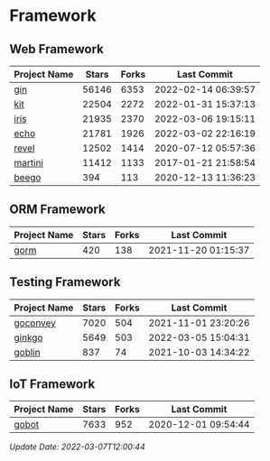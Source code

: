 # Framework

## Web Framework
| Project Name | Stars | Forks | Last Commit |
| ------------ | ----- | ----- | ----------- |
| [gin](https://github.com/gin-gonic/gin) | 56146 | 6353 | 2022-02-14 06:39:57 |
| [kit](https://github.com/go-kit/kit) | 22504 | 2272 | 2022-01-31 15:37:13 |
| [iris](https://github.com/kataras/iris) | 21935 | 2370 | 2022-03-06 19:15:11 |
| [echo](https://github.com/labstack/echo) | 21781 | 1926 | 2022-03-02 22:16:19 |
| [revel](https://github.com/revel/revel) | 12502 | 1414 | 2020-07-12 05:57:36 |
| [martini](https://github.com/go-martini/martini) | 11412 | 1133 | 2017-01-21 21:58:54 |
| [beego](https://github.com/astaxie/beego) | 394 | 113 | 2020-12-13 11:36:23 |

## ORM Framework
| Project Name | Stars | Forks | Last Commit |
| ------------ | ----- | ----- | ----------- |
| [gorm](https://github.com/jinzhu/gorm) | 420 | 138 | 2021-11-20 01:15:37 |

## Testing Framework
| Project Name | Stars | Forks | Last Commit |
| ------------ | ----- | ----- | ----------- |
| [goconvey](https://github.com/smartystreets/goconvey) | 7020 | 504 | 2021-11-01 23:20:26 |
| [ginkgo](https://github.com/onsi/ginkgo) | 5649 | 503 | 2022-03-05 15:04:31 |
| [goblin](https://github.com/franela/goblin) | 837 | 74 | 2021-10-03 14:34:22 |

## IoT Framework
| Project Name | Stars | Forks | Last Commit |
| ------------ | ----- | ----- | ----------- |
| [gobot](https://github.com/hybridgroup/gobot) | 7633 | 952 | 2020-12-01 09:54:44 |

*Update Date: 2022-03-07T12:00:44*